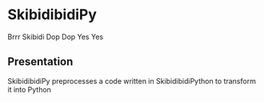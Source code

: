 # SkibidibidiPy
 Brrr Skibidi Dop Dop Yes Yes
## Presentation
SkibidibidiPy preprocesses a code written in SkibidibidiPython to transform it into Python